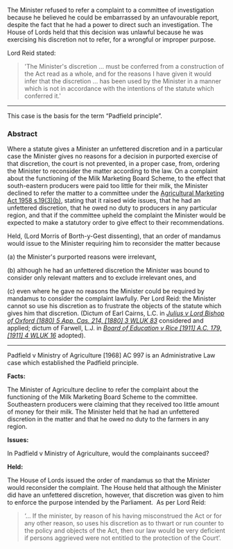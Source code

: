 The Minister refused to refer a complaint to a committee of investigation because he believed he could be embarrassed by an unfavourable report, despite the fact that he had a power to direct such an investigation. The House of Lords held that this decision was unlawful because he was exercising his discretion not to refer, for a wrongful or improper purpose.

Lord Reid stated:

> 'The Minister's discretion … must be conferred from a construction of the Act read as a whole, and for the reasons I have given it would infer that the discretion … has been used by the Minister in a manner which is not in accordance with the intentions of the statute which conferred it.'

---

This case is the basis for the term “Padfield principle”.

### Abstract

Where a statute gives a Minister an unfettered discretion and in a particular case the Minister gives no reasons for a decision in purported exercise of that discretion, the court is not prevented, in a proper case, from, ordering the Minister to reconsider the matter according to the law. On a complaint about the functioning of the Milk Marketing Board Scheme, to the effect that south-eastern producers were paid too little for their milk, the Minister declined to refer the matter to a committee under the [Agricultural Marketing Act 1958 s.19(3)(b)](https://uk.westlaw.com/Document/I7D7D68C0E44811DA8D70A0E70A78ED65/View/FullText.html?originationContext=document&transitionType=DocumentItem&ppcid=c9280014e7bb4a0383b1430f98caf0b7&contextData=(sc.Default)), stating that it raised wide issues, that he had an unfettered discretion, that he owed no duty to producers in any particular region, and that if the committee upheld the complaint the Minister would be expected to make a statutory order to give effect to their recommendations.

Held, (Lord Morris of Borth-y-Gest dissenting), that an order of mandamus would issue to the Minister requiring him to reconsider the matter because 

(a) the Minister's purported reasons were irrelevant, 

(b) although he had an unfettered discretion the Minister was bound to consider only relevant matters and to exclude irrelevant ones, and 

(c) even where he gave no reasons the Minister could be required by mandamus to consider the complaint lawfully. Per Lord Reid: the Minister cannot so use his discretion as to frustrate the objects of the statute which gives him that discretion. (Dictum of Earl Cairns, L.C. in _[Julius v Lord Bishop of Oxford (1880) 5 App. Cas. 214, [1880] 3 WLUK 83](https://uk.westlaw.com/Document/ID12E2250E42711DA8FC2A0F0355337E9/View/FullText.html?originationContext=document&transitionType=DocumentItem&ppcid=c9280014e7bb4a0383b1430f98caf0b7&contextData=(sc.Default))_ considered and applied; dictum of Farwell, L.J. in _[Board of Education v Rice [1911] A.C. 179, [1911] 4 WLUK 16](https://uk.westlaw.com/Document/I76200B80E42711DA8FC2A0F0355337E9/View/FullText.html?originationContext=document&transitionType=DocumentItem&ppcid=c9280014e7bb4a0383b1430f98caf0b7&contextData=(sc.Default))_ adopted).

---

Padfield v Ministry of Agriculture [1968] AC 997 is an Administrative Law case which established the Padfield principle.

**Facts:** 

The Minister of Agriculture decline to refer the complaint about the functioning of the Milk Marketing Board Scheme to the committee. Southeastern producers were claiming that they received too little amount of money for their milk. The Minister held that he had an unfettered discretion in the matter and that he owed no duty to the farmers in any region. 

**Issues:**

In Padfield v Ministry of Agriculture, would the complainants succeed?

**Held:**

The House of Lords issued the order of mandamus so that the Minister would reconsider the complaint. The House held that although the Minister did have an unfettered discretion, however, that discretion was given to him to enforce the purpose intended by the Parliament.  As per Lord Reid: 
> ‘… If the minister, by reason of his having misconstrued the Act or for any other reason, so uses his discretion as to thwart or run counter to the policy and objects of the Act, then our law would be very deficient if persons aggrieved were not entitled to the protection of the Court’.